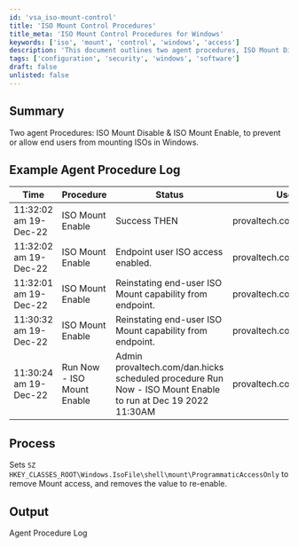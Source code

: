 ```yaml
---
id: 'vsa_iso-mount-control'
title: 'ISO Mount Control Procedures'
title_meta: 'ISO Mount Control Procedures for Windows'
keywords: ['iso', 'mount', 'control', 'windows', 'access']
description: 'This document outlines two agent procedures, ISO Mount Disable and ISO Mount Enable, designed to manage end-user access to mounting ISOs in Windows environments. It includes example logs and a detailed process for modifying registry settings to enable or disable ISO mounting capabilities.'
tags: ['configuration', 'security', 'windows', 'software']
draft: false
unlisted: false
---
```

## Summary

Two agent Procedures: ISO Mount Disable & ISO Mount Enable, to prevent or allow end users from mounting ISOs in Windows.

## Example Agent Procedure Log

| Time                     | Procedure                | Status                                             | User                          |
|--------------------------|--------------------------|----------------------------------------------------|-------------------------------|
| 11:32:02 am 19-Dec-22    | ISO Mount Enable         | Success THEN                                       | provaltech.com/dan.hicks      |
| 11:32:02 am 19-Dec-22    | ISO Mount Enable         | Endpoint user ISO access enabled.                  | provaltech.com/dan.hicks      |
| 11:32:01 am 19-Dec-22    | ISO Mount Enable         | Reinstating end-user ISO Mount capability from endpoint. | provaltech.com/dan.hicks      |
| 11:30:32 am 19-Dec-22    | ISO Mount Enable         | Reinstating end-user ISO Mount capability from endpoint. | provaltech.com/dan.hicks      |
| 11:30:24 am 19-Dec-22    | Run Now - ISO Mount Enable | Admin provaltech.com/dan.hicks scheduled procedure Run Now - ISO Mount Enable to run at Dec 19 2022 11:30AM | provaltech.com/dan.hicks      |

## Process

Sets `SZ HKEY_CLASSES_ROOT\Windows.IsoFile\shell\mount\ProgrammaticAccessOnly` to remove Mount access, and removes the value to re-enable.

## Output

Agent Procedure Log


